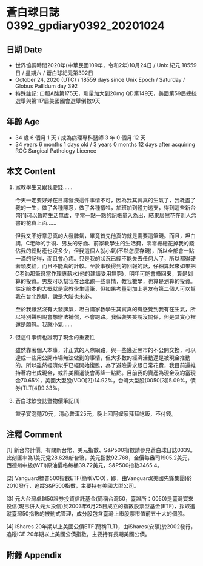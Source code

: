 [_metadata_:encoding]: - "utf-8"
[_metadata_:language]: - "zh-Hant-TW"
[_metadata_:fileformat]: - "markdown"
[_metadata_:MIME_type]: - "text/plain"
[_metadata_:markdown_version]: - "commonmark version 0.29"
[_metadata_:markdown_spec]: - "https://spec.commonmark.org/0.29/"

# 蒼白球日誌0392_gpdiary0392_20201024 #

## 日期 Date ##

* 世界協調時間2020年(中華民國109年，令和2年)10月24日 / Unix 紀元 18559 日 / 星期六 / 蒼白球紀元第392日
* October 24, 2020 (UTC) / 18559 days since Unix Epoch / Saturday / Globus Pallidum day 392
* 特殊註記: 口服A酸第175天，劑量加大到20mg QD第149天，美國第59屆總統選舉與第117屆美國國會選舉倒數9天

## 年齡 Age ##

* 34 歲 6 個月 1 天 / 成為病理專科醫師 3 年 0 個月 12 天
* 34 years 6 months 1 days old / 3 years 0 months 12 days after acquiring ROC Surgical Pathology Licence

## 本文 Content ##

1. 家教學生又跟我要錢......

    今天一定要好好在日誌發洩這件事情不可，因為我其實真的生氣了，我耗盡了我的一生，做了各種隱忍，做了各種犧牲，加班加到體力透支，得到這些新台幣[1]可以暫時生活無虞，平常一點一點的記帳量入為出，結果居然花在別人念書的花費上面......
    
    但我又不好意思真的大發脾氣，畢竟首先他真的就是需要這筆錢。而且，坦白講，C老師的手術、男友的牙齒、前家教學生的生活費，零零總總花掉我的錢佔我的總財產也沒多少，但我這個人就小氣(不然怎麼存錢)，所以全部會一點一滴的記得，而且會心疼。只是我的狀況已經不能失去任何人了，所以都得硬著頭皮給，而且不能真的計較。至於事後得到的回報的話，仔細算起來如果把C老師那筆錢當作理專薪水(他的建議受用無窮)，明年可能會賺回來，算是划算的投資。男友可以幫我在台北跑一些事情，教我數學，也算是划算的投資。註定賠本的大概就是家教學生這筆，但如果考量到加上男友有第二個人可以幫我在台北跑腿，說是大賠也未必。
    
    至於我雖然沒有大發脾氣，坦白講家教學生其實真的有感覺到我有在生氣，所以特別聲明說會想辦法補償，不會跑路。我假裝笑笑說沒關係，但是其實心裡還是頗怒。我就小氣......

2. 但這件事情也證明了現金的重要性

    雖然靠著個人本事，非正式的人際網路，與一些幾近黑市的不公開交換，可以達成一些用公開市場無法做到的事情，但大多數的經濟活動還是被現金推動的。所以雖然經濟似乎已經開始復甦，為了避險需求跟日常花費，我目前還維持著約七成現金，或許美國選後會再降一點點。目前我的資產為現金及約當現金70.65%，美國大型股(VOO[2])14.92%，台灣大型股(0050[3])5.09%，債券(TLT[4])9.33%。
    
3. 蒼白球飲食誌暨物價筆記[1]

    餃子宴泡麵70元，清心普洱25元，晚上回阿嬤家拜拜吃飯，不付錢。

## 注釋 Comment ##

[1] 新台幣計價。有關新台幣、美元指數、S&P500指數請參見蒼白球日誌0339。此刻匯率為1美元兌28.628新台幣，美元指數92.768，金價每盎司1905.2美元，西德州中級(WTI)原油價格每桶39.72美元，S&P500指數3465.4。

[2] Vanguard標普500指數ETF(簡稱VOO)，即，由Vanguard(美國先鋒集團)於2010發行，追蹤S&P500指數，主要持有美國大型公司。

[3] 元大台灣卓越50證券投資信託基金(簡稱台灣50，臺證所：0050)是臺灣寶來投信(現已併入元大投信)於2003年6月25日成立的指數股票型基金(ETF)，採取追蹤臺灣50指數的被動式管理，成分股包含臺灣上市股票市值前五十大的個股。

[4] iShares 20年期以上美國公債ETF(簡稱TLT)，由iShares(安碩)於2002發行，追蹤ICE 20年期以上美國公債指數，主要持有長期美國公債。

## 附錄 Appendix ##

